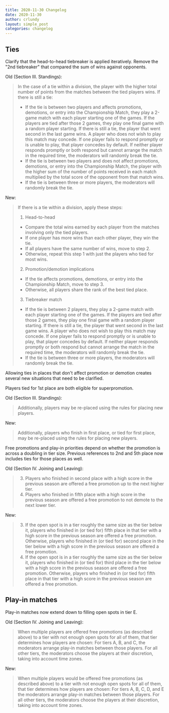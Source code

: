 ```yaml
---
title: 2020-11-30 Changelog
date: 2020-11-30
author: crlundy
layout: simple_post
categories: changelog
---
```

## Ties

Clarify that the head-to-head tiebreaker is applied iteratively. Remove the "2nd tiebreaker" that compared the sum of wins against opponents.

Old (Section III. Standings):
> In the case of a tie within a division, the player with the higher total number of points from the matches between the tied players wins. If there is still a tie:
> * If the tie is between two players and affects promotions, demotions, or entry into the Championship Match, they play a 2-game match with each player starting one of the games. If the players are tied after those 2 games, they play one final game with a random player starting. If there is still a tie, the player that went second in the last game wins. A player who does not wish to play this match may concede. If one player fails to respond promptly or is unable to play, that player concedes by default. If neither player responds promptly or both respond but cannot arrange the match in the required time, the moderators will randomly break the tie.
> * If the tie is between two players and does not affect promotions, demotions, or entry into the Championship Match, the player with the higher sum of the number of points received in each match multiplied by the total score of the opponent from that match wins.
> * If the tie is between three or more players, the moderators will randomly break the tie.

New:
> If there is a tie within a division, apply these steps:
> 1. Head-to-head
> * Compare the total wins earned by each player from the matches involving only the tied players.
> * If one player has more wins than each other player, they win the tie.
> * If all players have the same number of wins, move to step 2.
> * Otherwise, repeat this step 1 with just the players who tied for most wins.
> 2. Promotion/demotion implications
> * If the tie affects promotions, demotions, or entry into the Championship Match, move to step 3.
> * Otherwise, all players share the rank of the best tied place.
> 3. Tiebreaker match
> * If the tie is between 2 players, they play a 2-game match with each player starting one of the games. If the players are tied after those 2 games, they play one final game with a random player starting. If there is still a tie, the player that went second in the last game wins. A player who does not wish to play this match may concede. If one player fails to respond promptly or is unable to play, that player concedes by default. If neither player responds promptly or both respond but cannot arrange the match in the required time, the moderators will randomly break the tie.
> * If the tie is between three or more players, the moderators will randomly break the tie.

Allowing ties in places that don't affect promotion or demotion creates several new situations that need to be clarified.

Players tied for 1st place are both eligible for superpromotion.

Old (Section III. Standings):
> Additionally, players may be re-placed using the rules for placing new players.

New:
> Additionally, players who finish in first place, or tied for first place, may be re-placed using the rules for placing new players.

Free promotions and play-in priorities depend on whether the promotion is across a doubling in tier size. Previous references to 2nd and 5th place now includes ties for those places as well.

Old (Section IV. Joining and Leaving):
> 3. Players who finished in second place with a high score in the previous season are offered a free promotion up to the next higher tier.
> 4. Players who finished in fifth place with  a high score in the previous season are offered a free promotion to not demote to the next lower tier.

New:
> 3. If the open spot is in a tier roughly the same size as the tier below it, players who finished in (or tied for) fifth place in that tier with a high score in the previous season are offered a free promotion. Otherwise, players who finished in (or tied for) second place in the tier below with a high score in the previous season are offered a free promotion.
> 4. If the open spot is in a tier roughly the same size as the tier below it, players who finished in (or tied for) third place in the tier below with a high score in the previous season are offered a free promotion. Otherwise, players who finished in (or tied for) fifth place in that tier with a high score in the previous season are offered a free promotion.

## Play-in matches

Play-in matches now extend down to filling open spots in tier E.

Old (Section IV. Joining and Leaving):
> When multiple players are offered free promotions (as described above) to a tier with not enough open spots for all of them, that tier determines how players are chosen: For tiers A, B, and C, the moderators arrange play-in matches between those players. For all other tiers, the moderators choose the players at their discretion, taking into account time zones.

New:
> When multiple players would be offered free promotions (as described above) to a tier with not enough open spots for all of them, that tier determines how players are chosen: For tiers A, B, C, D, and E the moderators arrange play-in matches between those players. For all other tiers, the moderators choose the players at their discretion, taking into account time zones.